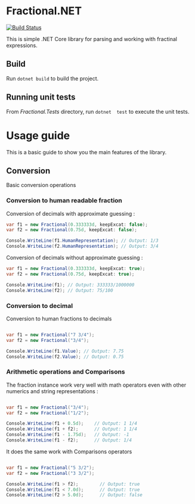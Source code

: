 # Fractional.NET

[![Build Status](https://dev.azure.com/saifeddinemahjoub/saifeddinemahjoub/_apis/build/status/smahjoub.Fractional.NET)](https://dev.azure.com/saifeddinemahjoub/saifeddinemahjoub/_build/latest?definitionId=1)

This is simple .NET Core library for parsing and working with fractinal expressions.

## Build

Run `dotnet build` to build the project. 

## Running unit tests

From *Fractional.Tests* directory, run `dotnet  test` to execute the unit tests.

# Usage guide

This is a basic guide to show you the main features of the library.

##  Conversion

Basic conversion operations

### Conversion to human readable fraction

Conversion of decimals with approximate guessing :

```csharp
var f1 = new Fractional(0.333333d, keepExcat: false);
var f2 = new Fractional(0.75d, keepExcat: false);

Console.WriteLine(f1.HumanRepresentation); // Output: 1/3
Console.WriteLine(f2.HumanRepresentation); // Output: 3/4
```

Conversion of decimals without approximate guessing :

```csharp
var f1 = new Fractional(0.333333d, keepExcat: true);
var f2 = new Fractional(0.75d, keepExcat: true);

Console.WriteLine(f1); // Output: 333333/1000000
Console.WriteLine(f2); // Output: 75/100
```

### Conversion to decimal

Conversion to human fractions to decimals

```csharp

var f1 = new Fractional("7 3/4");
var f2 = new Fractional("3/4");

Console.WriteLine(f1.Value); // Output: 7.75
Console.WriteLine(f2.Value); // Output: 0.75

```

### Arithmetic operations and Comparisons

The fraction instance work very well with math operators even with other numerics and string representations :

```csharp

var f1 = new Fractional("3/4");
var f2 = new Fractional("1/2");

Console.WriteLine(f1 + 0.5d);    // Output: 1 1/4
Console.WriteLine(f1 + f2);      // Output: 1 1/4
Console.WriteLine(f1 - 1.75d);   // Output: -1
Console.WriteLine(f1 - f2);      // Output: 1/4

```

It does the same work with Comparisons operators

```csharp

var f1 = new Fractional("5 3/2");
var f2 = new Fractional("3 3/2");

Console.WriteLine(f1 > f2);        // Output: true
Console.WriteLine(f1 < 7.0d);      // Output: true
Console.WriteLine(f2 > 5.0d);      // Output: false
```
